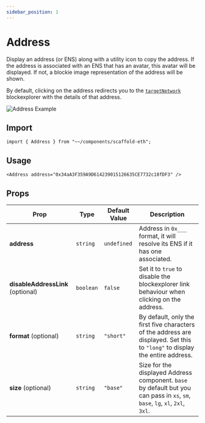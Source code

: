 ```yaml
---
sidebar_position: 1
---
```


# Address

Display an address (or ENS) along with a utility icon to copy the address. If the address is associated with an ENS that has an avatar, this avatar will be displayed. If not, a blockie image representation of the address will be shown.

By default, clicking on the address redirects you to the [`targetNetwork`](/deploying/deploy-nextjs-app#--targetnetwork) blockexplorer with the details of that address.

![Address Example](/img/Address.png)

## Import

```tsx
import { Address } from "~~/components/scaffold-eth";
```

## Usage

```tsx
<Address address="0x34aA3F359A9D614239015126635CE7732c18fDF3" />
```

## Props

| Prop                              | Type      | Default Value | Description                                                                                                                   |
| --------------------------------- | --------- | ------------- | ----------------------------------------------------------------------------------------------------------------------------- |
| **address**                       | `string`  | `undefined`   | Address in `0x___` format, it will resolve its ENS if it has one associated.                                                     |
| **disableAddressLink** (optional) | `boolean` | `false`       | Set it to `true` to disable the blockexplorer link behaviour when clicking on the address.                                    |
| **format** (optional)             | `string`  | `"short"`     | By default, only the first five characters of the address are displayed. Set this to `"long"` to display the entire address.  |
| **size** (optional)               | `string`  | `"base"`      | Size for the displayed Address component. `base` by default but you can pass in `xs`, `sm`, `base`, `lg`, `xl`, `2xl`, `3xl`. |
